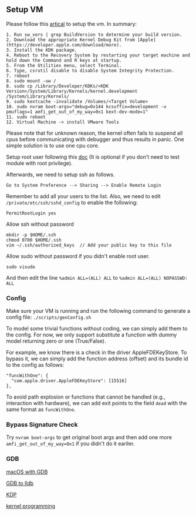 
## Setup VM
Please follow this [artical](https://ddeville.me/2015/08/kernel-debugging-with-lldb-and-vmware-fusion/) to setup the vm. In summary:
```
1. Run sw_vers | grep BuildVersion to determine your build version.
2. Download the appropriate Kernel Debug Kit from [Apple](https://developer.apple.com/download/more).
3. Install the KDK package.
4. Reboot to the Recovery System by restarting your target machine and hold down the Command and R keys at startup.
5. From the Utilities menu, select Terminal.
6. Type, csrutil disable to disable System Integrity Protection.
7. reboot
8. sudo mount -uw /
8. sudo cp /Library/Developer/KDKs/<KDK Version>/System/Library/Kernels/kernel.development /System/Library/Kernels/
9. sudo kextcache -invalidate /Volumes/<Target Volume>
10. sudo nvram boot-args="debug=0x144 kcsuffix=development -v pmuflags=1 amfi_get_out_of_my_way=0x1 kext-dev-mode=1"
11. sudo reboot
12. Virtual Machine -> install VMware Tools
```

Please note that for unknown reason, the kernel often fails to suspend all cpus before communicating with debugger and thus results in panic. One simple solution is to use one cpu core.
 
Setup root user following this [doc](https://support.apple.com/en-us/HT204012) (It is optional if you don't need to test module with root privilege).

Afterwards, we need to setup ssh as follows.
```
Go to System Preference --> Sharing --> Enable Remote Login
```
Remember to add all your users to the list. Also, we need to edit `/private/etc/ssh/sshd_config` to enable the following:
```
PermitRootLogin yes
```

Allow ssh without password
```
mkdir -p $HOME/.ssh
chmod 0700 $HOME/.ssh
vim ~/.ssh/authorized_keys  // Add your public key to this file
```

Allow sudo without password if you didn't enable root user.
```
sudo visudo
```

And then edit the line `%admin ALL=(ALL) ALL` to `%admin ALL=(ALL) NOPASSWD: ALL`

### Config
Make sure your VM is running and run the following command to generate a config file:
`./scripts/genConfig.sh`

To model some trivial functions without coding, we can simply add them to the config. For now, we only support substitute a function with dummy model returning zero or one (True/False).

For example, we know there is a check in the driver AppleFDEKeyStore. To bypass it, we can simply add the function address (offset) and its bundle id to the config as follows:
```
"funcWithOne": {
  "com.apple.driver.AppleFDEKeyStore": [15516]
},
```

To avoid path explosion or functions that cannot be handled (e.g., interaction with hardware), we can add exit points to the field `dead` with the same format as `funcWithOne`. 

### Bypass Signature Check
Try `nvram boot-args` to get original boot args and then add one more `amfi_get_out_of_my_way=0x1` if you didn't do it eariler.

### GDB
[macOS with GDB](https://ddeville.me/2015/08/using-the-vmware-fusion-gdb-stub-for-kernel-debugging-with-lldb/)

[GDB to lldb](http://lldb.llvm.org/use/map.html)

[KDP](https://blog.quarkslab.com/an-overview-of-macos-kernel-debugging.html)

[kernel programming](http://3.droppdf.com/files/mJdlB/os-x-and-ios-kernel-programming.pdf)